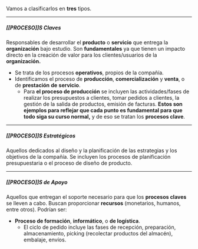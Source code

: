 Vamos a clasificarlos en **tres** tipos.
****
##### **[[PROCESO]]S Claves**
Responsables de desarrollar el **producto** o **servicio** que entrega la **organización** bajo estudio. Son **fundamentales** ya que tienen un impacto directo en la creación de valor para los clientes/usuarios de la **organización.**
- Se trata de los procesos **operativos**, propios de la compañía.
- Identificamos el proceso de **producción**, **comercialización** y **venta**, o de **prestación** **de** **servicio**.
	- Para **el proceso de producción** se incluyen las actividades/fases de realizar los presupuestos a clientes, tomar pedidos a clientes, la gestión de la salida de productos, emisión de facturas. **Estos son ejemplos para reflejar que cada punto es fundamental para que todo siga su curso normal,** y de eso se tratan los **procesos clave**.
****
##### **[[PROCESO]]S Estratégicos**
Aquellos dedicados al diseño y la planificación de las estrategias y los objetivos de la compañía. 
Se incluyen los procesos de planificación presupuestaria o el proceso de diseño de producto.
****
##### **[[PROCESO]]S de Apoyo**
Aquellos que entregan el soporte necesario para que los **procesos claves** se lleven a cabo. 
Buscan proporcionar **recursos** (monetarios, humanos, entre otros).
Podrían ser:
- **Proceso de formación**, **informático**, o **de logística**.
	- El ciclo de pedido incluye las fases de recepción, preparación, almacenamiento, picking (recolectar productos del almacén), embalaje, envíos.


